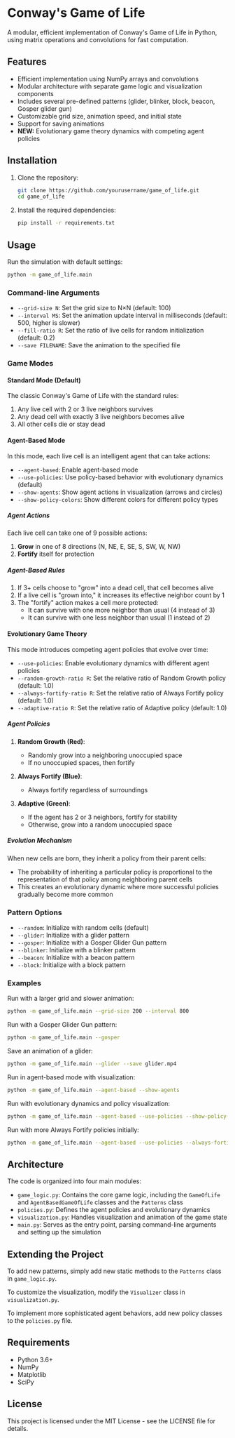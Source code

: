 # Conway's Game of Life

A modular, efficient implementation of Conway's Game of Life in Python, using matrix operations and convolutions for fast computation.

## Features

- Efficient implementation using NumPy arrays and convolutions
- Modular architecture with separate game logic and visualization components
- Includes several pre-defined patterns (glider, blinker, block, beacon, Gosper glider gun)
- Customizable grid size, animation speed, and initial state
- Support for saving animations
- **NEW:** Evolutionary game theory dynamics with competing agent policies

## Installation

1. Clone the repository:
   ```bash
   git clone https://github.com/yourusername/game_of_life.git
   cd game_of_life
   ```

2. Install the required dependencies:
   ```bash
   pip install -r requirements.txt
   ```

## Usage

Run the simulation with default settings:
```bash
python -m game_of_life.main
```

### Command-line Arguments

- `--grid-size N`: Set the grid size to N×N (default: 100)
- `--interval MS`: Set the animation update interval in milliseconds (default: 500, higher is slower)
- `--fill-ratio R`: Set the ratio of live cells for random initialization (default: 0.2)
- `--save FILENAME`: Save the animation to the specified file

### Game Modes

#### Standard Mode (Default)
The classic Conway's Game of Life with the standard rules:
1. Any live cell with 2 or 3 live neighbors survives
2. Any dead cell with exactly 3 live neighbors becomes alive
3. All other cells die or stay dead

#### Agent-Based Mode
In this mode, each live cell is an intelligent agent that can take actions:

- `--agent-based`: Enable agent-based mode
- `--use-policies`: Use policy-based behavior with evolutionary dynamics (default)
- `--show-agents`: Show agent actions in visualization (arrows and circles)
- `--show-policy-colors`: Show different colors for different policy types

##### Agent Actions
Each live cell can take one of 9 possible actions:
1. **Grow** in one of 8 directions (N, NE, E, SE, S, SW, W, NW)
2. **Fortify** itself for protection

##### Agent-Based Rules
1. If 3+ cells choose to "grow" into a dead cell, that cell becomes alive
2. If a live cell is "grown into," it increases its effective neighbor count by 1
3. The "fortify" action makes a cell more protected:
   - It can survive with one more neighbor than usual (4 instead of 3)
   - It can survive with one less neighbor than usual (1 instead of 2)

#### Evolutionary Game Theory

This mode introduces competing agent policies that evolve over time:

- `--use-policies`: Enable evolutionary dynamics with different agent policies
- `--random-growth-ratio R`: Set the relative ratio of Random Growth policy (default: 1.0)
- `--always-fortify-ratio R`: Set the relative ratio of Always Fortify policy (default: 1.0)
- `--adaptive-ratio R`: Set the relative ratio of Adaptive policy (default: 1.0)

##### Agent Policies

1. **Random Growth (Red)**:
   - Randomly grow into a neighboring unoccupied space
   - If no unoccupied spaces, then fortify

2. **Always Fortify (Blue)**:
   - Always fortify regardless of surroundings

3. **Adaptive (Green)**:
   - If the agent has 2 or 3 neighbors, fortify for stability
   - Otherwise, grow into a random unoccupied space

##### Evolution Mechanism

When new cells are born, they inherit a policy from their parent cells:
- The probability of inheriting a particular policy is proportional to the representation of that policy among neighboring parent cells
- This creates an evolutionary dynamic where more successful policies gradually become more common

### Pattern Options

- `--random`: Initialize with random cells (default)
- `--glider`: Initialize with a glider pattern
- `--gosper`: Initialize with a Gosper Glider Gun pattern
- `--blinker`: Initialize with a blinker pattern
- `--beacon`: Initialize with a beacon pattern
- `--block`: Initialize with a block pattern

### Examples

Run with a larger grid and slower animation:
```bash
python -m game_of_life.main --grid-size 200 --interval 800
```

Run with a Gosper Glider Gun pattern:
```bash
python -m game_of_life.main --gosper
```

Save an animation of a glider:
```bash
python -m game_of_life.main --glider --save glider.mp4
```

Run in agent-based mode with visualization:
```bash
python -m game_of_life.main --agent-based --show-agents
```

Run with evolutionary dynamics and policy visualization:
```bash
python -m game_of_life.main --agent-based --use-policies --show-policy-colors
```

Run with more Always Fortify policies initially:
```bash
python -m game_of_life.main --agent-based --use-policies --always-fortify-ratio 3.0
```

## Architecture

The code is organized into four main modules:

- `game_logic.py`: Contains the core game logic, including the `GameOfLife` and `AgentBasedGameOfLife` classes and the `Patterns` class
- `policies.py`: Defines the agent policies and evolutionary dynamics
- `visualization.py`: Handles visualization and animation of the game state
- `main.py`: Serves as the entry point, parsing command-line arguments and setting up the simulation

## Extending the Project

To add new patterns, simply add new static methods to the `Patterns` class in `game_logic.py`.

To customize the visualization, modify the `Visualizer` class in `visualization.py`.

To implement more sophisticated agent behaviors, add new policy classes to the `policies.py` file.

## Requirements

- Python 3.6+
- NumPy
- Matplotlib
- SciPy

## License

This project is licensed under the MIT License - see the LICENSE file for details.
